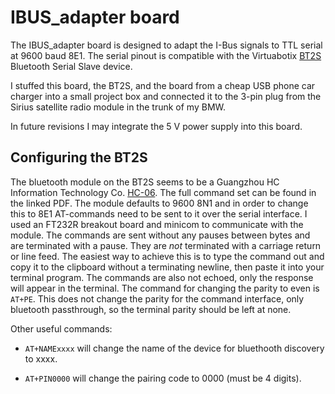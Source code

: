 IBUS_adapter board
==================

The IBUS_adapter board is designed to adapt the I-Bus signals to
TTL serial at 9600 baud 8E1. The serial pinout is compatible with
the Virtuabotix [BT2S] Bluetooth Serial Slave device.

I stuffed this board, the BT2S, and the board from a cheap USB phone
car charger into a small project box and connected it to the 3-pin
plug from the Sirius satellite radio module in the trunk of my BMW.

In future revisions I may integrate the 5 V power supply into this board.

Configuring the BT2S
--------------------

The bluetooth module on the BT2S seems to be a Guangzhou HC
Information Technology Co. [HC-06]. The full command set can be
found in the linked PDF. The module defaults to 9600 8N1 and in order
to change this to 8E1 AT-commands need to be sent to it over the serial
interface. I used an FT232R breakout board and minicom to communicate
with the module. The commands are sent without any pauses between bytes
and are terminated with a pause. They are *not* terminated with a carriage
return or line feed. The easiest way to achieve this is to type the command
out and copy it to the clipboard without a terminating newline, then paste
it into your terminal program. The commands are also not echoed, only the
response will appear in the terminal. The command for changing the parity
to even is `AT+PE`. This does not change the parity for the command
interface, only bluetooth passthrough, so the terminal parity should be left
at none.

Other useful commands:
* `AT+NAMExxxx` will change the name of the device for bluethooth
  discovery to xxxx.
* `AT+PIN0000` will change the pairing code to 0000 (must be 4 digits).

  [bt2s]: https://www.virtuabotix.com/?page_id=3117&productid=609224531705
  [hc-06]: http://www.mcu-turkey.com/wp-content/uploads/2013/01/HC-Serial-Bluetooth-Products-201104.pdf
